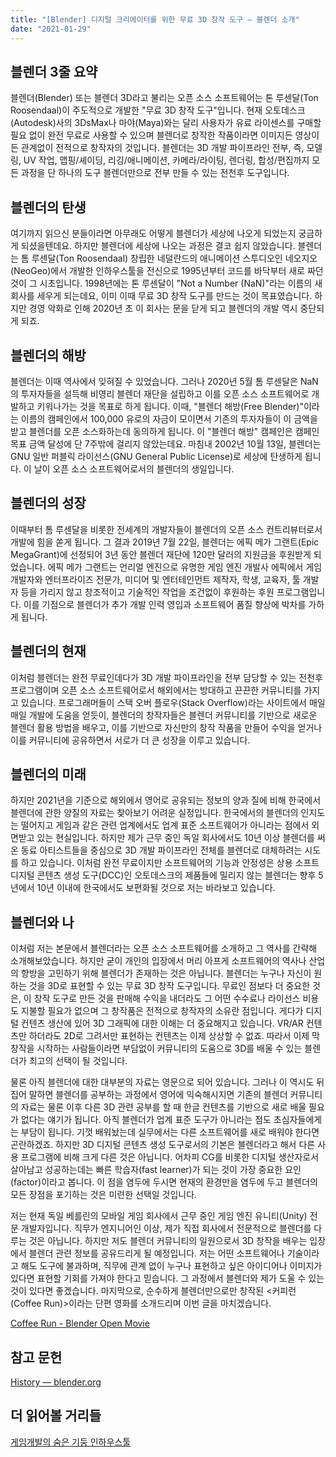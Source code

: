 ```yaml
---
title: "[Blender] 디지털 크리에이터를 위한 무료 3D 창작 도구 — 블렌더 소개"
date: "2021-01-29"
---
```


## 블렌더 3줄 요약

블렌더(Blender) 또는 블렌더 3D라고 불리는 오픈 소스 소프트웨어는 톤 루센달(Ton Roosendaal)이 주도적으로 개발한 "무료 3D 창작 도구"입니다. 현재 오토데스크(Autodesk)사의 3DsMax나 마야(Maya)와는 달리 사용자가 유료 라이센스를 구매할 필요 없이 완전 무료로 사용할 수 있으며 블렌더로 창작한 작품이라면 이미지든 영상이든 관계없이 전적으로 창작자의 것입니다. 블렌더는 3D 개발 파이프라인 전부, 즉, 모델링, UV 작업, 맵핑/셰이딩, 리깅/애니메이션, 카메라/라이팅, 렌더링, 합성/편집까지 모든 과정을 단 하나의 도구 블렌더만으로 전부 만들 수 있는 전천후 도구입니다.

## 블렌더의 탄생

여기까지 읽으신 분들이라면 아무래도 어떻게 블렌더가 세상에 나오게 되었는지 궁금하게 되셨을텐데요. 하지만 블렌더에 세상에 나오는 과정은 결코 쉽지 않았습니다. 블렌더는 톰 루센달(Ton Roosendaal) 창립한 네덜란드의 애니메이션 스투디오인 네오지오(NeoGeo)에서 개발한 인하우스툴을 전신으로 1995년부터 코드를 바닥부터 새로 짜던 것이 그 시초입니다. 1998년에는 톤 루센달이 "Not a Number (NaN)"라는 이름의 새 회사를 세우게 되는데요, 이미 이때 무료 3D 창작 도구를 만드는 것이 목표였습니다. 하지만 경영 악화로 인해 2020년 초 이 회사는 문을 닫게 되고 블렌더의 개발 역시 중단되게 되죠.

## 블렌더의 해방

블렌더는 이때 역사에서 잊혀질 수 있었습니다. 그러나 2020년 5월 톰 루센달은 NaN의 투자자들을 설득해 비영리 블렌더 재단을 설립하고 이를 오픈 소스 소프트웨어로 개발하고 키워나가는 것을 목표로 하게 됩니다. 이때, "블렌더 해방(Free Blender)"이라는 이름의 캠페인에서 100,000 유로의 자금이 모이면서 기존의 투자자들이 이 금액을 받고 블렌더를 오픈 소스화하는데 동의하게 됩니다. 이 "블렌더 해방" 캠페인은 캠페인 목표 금액 달성에 단 7주밖에 걸리지 않았는데요. 마침내 2002년 10월 13일, 블렌더는 GNU 일반 퍼블릭 라이선스(GNU General Public License)로 세상에 탄생하게 됩니다. 이 날이 오픈 소스 소프트웨어로서의 블렌더의 생일입니다.

## 블렌더의 성장

이때부터 톰 루센달을 비롯한 전세계의 개발자들이 블렌더의 오픈 소스 컨트리뷰터로서 개발에 힘을 쏟게 됩니다. 그 결과 2019년 7월 22일, 블렌더는 에픽 메가 그랜트(Epic MegaGrant)에 선정되어 3년 동안 블렌더 재단에 120만 달러의 지원금을 후원받게 되었습니다. 에픽 메가 그랜트는 언리얼 엔진으로 유명한 게임 엔진 개발사 에픽에서 게임 개발자와 엔터프라이즈 전문가, 미디어 및 엔터테인먼트 제작자, 학생, 교육자, 툴 개발자 등을 가리지 않고 창조적이고 기술적인 작업을 조건없이 후원하는 후원 프로그램입니다. 이를 기점으로 블렌더가 추가 개발 인력 영입과 소프트웨어 품질 향상에 박차를 가하게 됩니다.

## 블렌더의 현재

이처럼 블렌더는 완전 무료인데다가 3D 개발 파이프라인을 전부 담당할 수 있는 전천후 프로그램이며 오픈 소스 소프트웨어로서 해외에서는 방대하고 끈끈한 커뮤니티를 가지고 있습니다. 프로그래머들이 스택 오버 플로우(Stack Overflow)라는 사이트에서 매일매일 개발에 도움을 얻듯이, 블렌더의 창작자들은 블렌더 커뮤니티를 기반으로 새로운 블렌더 활용 방법을 배우고, 이를 기반으로 자신만의 창작 작품을 만들어 수익을 얻거나 이를 커뮤니티에 공유하면서 서로가 더 큰 성장을 이루고 있습니다.

## 블렌더의 미래

하지만 2021년을 기준으로 해외에서 영어로 공유되는 정보의 양과 질에 비해 한국에서 블렌더에 관한 양질의 자료는 찾아보기 어려운 실정입니다. 한국에서의 블렌더의 인지도는 떨어지고 게임과 같은 관련 업계에서도 업계 표준 소프트웨어가 아니라는 점에서 외면받고 있는 현실입니다. 하지만 제가 근무 중인 독일 회사에서도 10년 이상 블렌더를 써온 동료 아티스트들을 중심으로 3D 개발 파이프라인 전체를 블렌더로 대체하려는 시도를 하고 있습니다. 이처럼 완전 무료이지만 소프트웨어의 기능과 안정성은 상용 소프트 디지털 콘텐츠 생성 도구(DCC)인 오토데스크의 제품들에 밀리지 않는 블렌더는 향후 5년에서 10년 이내에 한국에서도 보편화될 것으로 저는 바라보고 있습니다.

## 블렌더와 나

이처럼 저는 본문에서 블렌더라는 오픈 소스 소프트웨어를 소개하고 그 역사를 간략해 소개해보았습니다. 하지만 굳이 개인의 입장에서 머리 아프게 소프트웨어의 역사나 산업의 향방을 고민하기 위해 블렌더가 존재하는 것은 아닙니다. 블렌더는 누구나 자신이 원하는 것을 3D로 표현할 수 있는 무료 3D 창작 도구입니다. 무료인 점보다 더 중요한 것은, 이 창작 도구로 만든 것을 판매해 수익을 내더라도 그 어떤 수수료나 라이선스 비용도 지불할 필요가 없으며 그 창작품은 전적으로 창작자의 소유란 점입니다. 게다가 디지털 컨텐츠 생산에 있어 3D 그래픽에 대한 이해는 더 중요해지고 있습니다. VR/AR 컨텐츠만 하더라도 2D로 그려서만 표현하는 컨텐츠는 이제 상상할 수 없죠. 따라서 이제 막 창작을 시작하는 사람들이라면 부담없이 커뮤니티의 도움으로 3D를 배울 수 있는 블렌더가 최고의 선택이 될 것입니다.

물론 아직 블렌더에 대한 대부분의 자료는 영문으로 되어 있습니다. 그러나 이 역시도 뒤집어 말하면 블렌더를 공부하는 과정에서 영어에 익숙해시지면 기존의 블렌더 커뮤니티의 자료는 물론 이후 다른 3D 관련 공부를 할 때 한글 컨텐츠를 기반으로 새로 배울 필요가 없다는 얘기가 됩니다. 아직 블렌더가 업계 표준 도구가 아니라는 점도 초심자들에게는 부담이 됩니다. 기껏 배워놨는데 실무에서는 다른 소프트웨어를 새로 배워야 한다면 곤란하겠죠. 하지만 3D 디지털 콘텐츠 생성 도구로서의 기본은 블렌더라고 해서 다른 사용 프로그램에 비해 크게 다른 것은 아닙니다. 어차피 CG를 비롯한 디지털 생산자로서 살아남고 성공하는데는 빠른 학습자(fast learner)가 되는 것이 가장 중요한 요인(factor)이라고 봅니다. 이 점을 염두에 두시면 현재의 환경만을 염두에 두고 블렌더의 모든 장점을 포기하는 것은 미련한 선택일 것입니다.

저는 현재 독일 베를린의 모바일 게임 회사에서 근무 중인 게임 엔진 유니티(Unity) 전문 개발자입니다. 직무가 엔지니어인 이상, 제가 직접 회사에서 전문적으로 블렌더를 다루는 것은 아닙니다. 하지만 저도 블렌더 커뮤니티의 일원으로서 3D 창작을 배우는 입장에서 블렌더 관련 정보를 공유드리게 될 예정입니다. 저는 어떤 소프트웨어나 기술이라고 해도 도구에 불과하며, 직무에 관계 없이 누구나 표현하고 싶은 아이디어나 이미지가 있다면 표현할 기회를 가져야 한다고 믿습니다. 그 과정에서 블렌더와 제가 도울 수 있는 것이 있다면 좋겠습니다. 마지막으로, 순수하게 블렌더만으로만 창작된 <커피런(Coffee Run)>이라는 단편 영화를 소개드리며 이번 글을 마치겠습니다.

[Coffee Run - Blender Open Movie](https://youtu.be/PVGeM40dABz)

## 참고 문헌

[History — blender.org](https://www.blender.org/foundation/history/)

## 더 읽어볼 거리들

[게임개발의 숨은 기둥 인하우스툴](https://behindsciences.kaist.ac.kr/2019/09/06/1774/)
